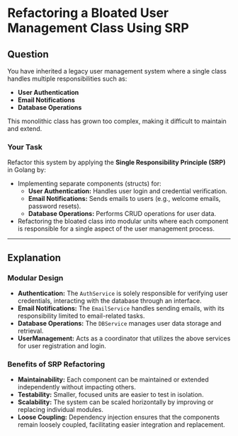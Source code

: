 # Refactoring a Bloated User Management Class Using SRP

## Question
You have inherited a legacy user management system where a single class handles multiple responsibilities such as:
- **User Authentication**
- **Email Notifications**
- **Database Operations**

This monolithic class has grown too complex, making it difficult to maintain and extend.

### Your Task
Refactor this system by applying the **Single Responsibility Principle (SRP)** in Golang by:
- Implementing separate components (structs) for:
  - **User Authentication:** Handles user login and credential verification.
  - **Email Notifications:** Sends emails to users (e.g., welcome emails, password resets).
  - **Database Operations:** Performs CRUD operations for user data.
- Refactoring the bloated class into modular units where each component is responsible for a single aspect of the user management process.

---

## Explanation

### Modular Design
- **Authentication:** The `AuthService` is solely responsible for verifying user credentials, interacting with the database through an interface.
- **Email Notifications:** The `EmailService` handles sending emails, with its responsibility limited to email-related tasks.
- **Database Operations:** The `DBService` manages user data storage and retrieval.
- **UserManagement:** Acts as a coordinator that utilizes the above services for user registration and login.

### Benefits of SRP Refactoring
- **Maintainability:** Each component can be maintained or extended independently without impacting others.
- **Testability:** Smaller, focused units are easier to test in isolation.
- **Scalability:** The system can be scaled horizontally by improving or replacing individual modules.
- **Loose Coupling:** Dependency injection ensures that the components remain loosely coupled, facilitating easier integration and replacement.
